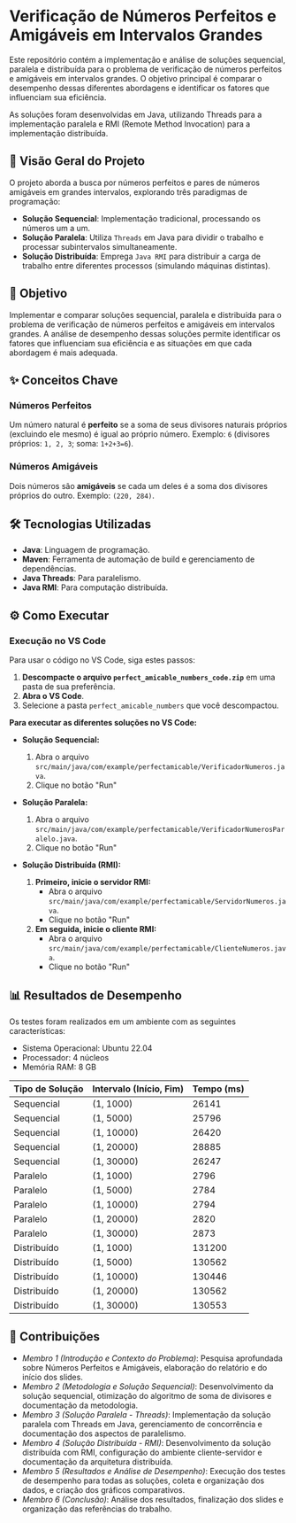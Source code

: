 # Verificação de Números Perfeitos e Amigáveis em Intervalos Grandes

Este repositório contém a implementação e análise de soluções sequencial, paralela e distribuída para o problema de verificação de números perfeitos e amigáveis em intervalos grandes. O objetivo principal é comparar o desempenho dessas diferentes abordagens e identificar os fatores que influenciam sua eficiência.

As soluções foram desenvolvidas em Java, utilizando Threads para a implementação paralela e RMI (Remote Method Invocation) para a implementação distribuída.

## 🚀 Visão Geral do Projeto

O projeto aborda a busca por números perfeitos e pares de números amigáveis em grandes intervalos, explorando três paradigmas de programação:

*   **Solução Sequencial**: Implementação tradicional, processando os números um a um.
*   **Solução Paralela**: Utiliza `Threads` em Java para dividir o trabalho e processar subintervalos simultaneamente.
*   **Solução Distribuída**: Emprega `Java RMI` para distribuir a carga de trabalho entre diferentes processos (simulando máquinas distintas).

## 🎯 Objetivo

Implementar e comparar soluções sequencial, paralela e distribuída para o problema de verificação de números perfeitos e amigáveis em intervalos grandes. A análise de desempenho dessas soluções permite identificar os fatores que influenciam sua eficiência e as situações em que cada abordagem é mais adequada.

## ✨ Conceitos Chave

### Números Perfeitos

Um número natural é **perfeito** se a soma de seus divisores naturais próprios (excluindo ele mesmo) é igual ao próprio número. Exemplo: `6` (divisores próprios: `1, 2, 3`; soma: `1+2+3=6`).

### Números Amigáveis

Dois números são **amigáveis** se cada um deles é a soma dos divisores próprios do outro. Exemplo: `(220, 284)`.

## 🛠️ Tecnologias Utilizadas

*   **Java**: Linguagem de programação.
*   **Maven**: Ferramenta de automação de build e gerenciamento de dependências.
*   **Java Threads**: Para paralelismo.
*   **Java RMI**: Para computação distribuída.

## ⚙️ Como Executar

### Execução no VS Code

Para usar o código no VS Code, siga estes passos:

1.  **Descompacte o arquivo `perfect_amicable_numbers_code.zip`** em uma pasta de sua preferência.
2.  **Abra o VS Code**.
3.  Selecione a pasta `perfect_amicable_numbers` que você descompactou.

**Para executar as diferentes soluções no VS Code:**

*   **Solução Sequencial:**
    1.  Abra o arquivo `src/main/java/com/example/perfectamicable/VerificadorNumeros.java`.
    2.  Clique no botão "Run"

*   **Solução Paralela:**
    1.  Abra o arquivo `src/main/java/com/example/perfectamicable/VerificadorNumerosParalelo.java`.
    2.  Clique no botão "Run"

*   **Solução Distribuída (RMI):**
    1.  **Primeiro, inicie o servidor RMI:**
        *   Abra o arquivo `src/main/java/com/example/perfectamicable/ServidorNumeros.java`.
        *   Clique no botão "Run"
    2.  **Em seguida, inicie o cliente RMI:**
        *   Abra o arquivo `src/main/java/com/example/perfectamicable/ClienteNumeros.java`.
        *   Clique no botão "Run"

## 📊 Resultados de Desempenho

Os testes foram realizados em um ambiente com as seguintes características:
- Sistema Operacional: Ubuntu 22.04
- Processador: 4 núcleos
- Memória RAM: 8 GB

| Tipo de Solução | Intervalo (Início, Fim) | Tempo (ms) |
|-----------------|-------------------------|------------|
| Sequencial      | (1, 1000)               | 26141      |
| Sequencial      | (1, 5000)               | 25796      |
| Sequencial      | (1, 10000)              | 26420      |
| Sequencial      | (1, 20000)              | 28885      |
| Sequencial      | (1, 30000)              | 26247      |
| Paralelo        | (1, 1000)               | 2796       |
| Paralelo        | (1, 5000)               | 2784       |
| Paralelo        | (1, 10000)              | 2794       |
| Paralelo        | (1, 20000)              | 2820       |
| Paralelo        | (1, 30000)              | 2873       |
| Distribuído     | (1, 1000)               | 131200     |
| Distribuído     | (1, 5000)               | 130562     |
| Distribuído     | (1, 10000)              | 130446     |
| Distribuído     | (1, 20000)              | 130562     |
| Distribuído     | (1, 30000)              | 130553     |


## 🤝 Contribuições

*   *Membro 1 (Introdução e Contexto do Problema)*: Pesquisa aprofundada sobre Números Perfeitos e Amigáveis, elaboração do relatório e do início dos slides.
*   *Membro 2 (Metodologia e Solução Sequencial)*: Desenvolvimento da solução sequencial, otimização do algoritmo de soma de divisores e documentação da metodologia.
*   *Membro 3 (Solução Paralela - Threads)*: Implementação da solução paralela com Threads em Java, gerenciamento de concorrência e documentação dos aspectos de paralelismo.
*   *Membro 4 (Solução Distribuída - RMI)*: Desenvolvimento da solução distribuída com RMI, configuração do ambiente cliente-servidor e documentação da arquitetura distribuída.
*   *Membro 5 (Resultados e Análise de Desempenho)*: Execução dos testes de desempenho para todas as soluções, coleta e organização dos dados, e criação dos gráficos comparativos.
*   *Membro 6 (Conclusão)*: Análise dos resultados, finalização dos slides e organização das referências do trabalho.


